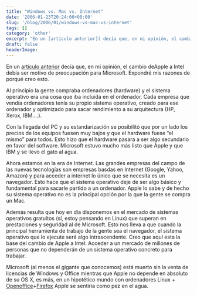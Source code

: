 ```yaml
---
title: "Windows vs. Mac vs. Internet"
date: '2006-01-23T20:24:00+00:00'
slug: '/blog/2006/01/windows-vs-mac-vs-internet'
tags: []
category: 'other'
excerpt: "En un [artículo anterior]( decía que, en mi opinión, el cambio deApple a Intel debía ser motivo de preocupación pa..."
draft: false
headerImage:
---
```

En un [artículo anterior](http://www.riojasoft.com/articles/2006/01/18/mac-mini-visteme-despacio-que-tengo-prisa) decía que, en mi opinión, el cambio deApple a Intel debía ser motivo de preocupación para Microsoft. Expondré mis razones de porqué creo esto.

Al principio la gente compraba ordenadores (hardware) y el sistema operativo era una cosa que iba incluida en el ordenador. Cada empresa que vendía ordenadores tenía su propio sistema operativo, creado para ese ordenador y optimizado para sacar rendimiento a su arquitectura (HP, Xerox, IBM….).

Con la llegada del PC y su estandarización se posibilitó que por un lado los precios de los equipos fuesen muy bajos y que el hardware fuese “el mismo” para todos. Esto hizo que el hardware pasara a ser algo secundario en favor del software. Microsoft estuvo mucho más listo que Apple y que IBM y se llevo el gato al agua.

Ahora estamos en la era de Internet. Las grandes empresas del campo de las nuevas tecnologías son empresas basdas en Internet (Google, Yahoo, Amazon) y para acceder a internet lo único que se necesita es un navegador. Esto hace que el sistema operativo deje de ser algo básico y fundamental para sacarle partido a un ordenador. Apple lo sabe y de hecho su sistema operativo no es la principal opción por la que la gente se compra un Mac.

Además resulta que hoy en día disponemos en el mercado de sistemas operativos gratuítos (sí, estoy pensando en Linux) que superan en prestaciones y seguridad al de Microsoft. Esto nos lleva a que cuando la principal herramienta de trabajo de la gente sea el navegador, el sistema operativo que lo ejecute será algo intrascendente. Creo que aquí esta la base del cambio de Apple a Intel: Acceder a un mercado de millones de personas que no dependerán de un sistema operativo concreto para trabajar.

Microsoft (al menos el gigante que conocemos) está muerto sin la venta de licencias de Windows y Office mientras que Apple no depende en absoluto de su OS X, es más, en un hipotético mundo con ordenadores Linux + [Openoffice](http://www.openoffice.org/)+[Firefox](http://www.mozilla.com) Apple se sentiría como pez en el agua.
